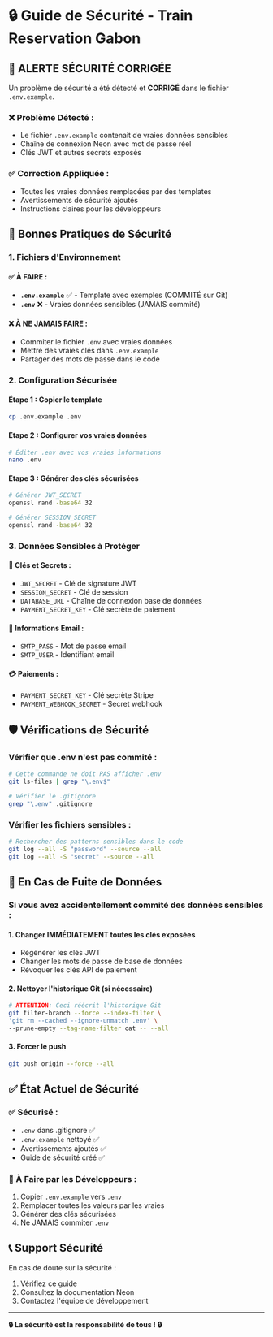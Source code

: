 # 🔒 Guide de Sécurité - Train Reservation Gabon

## 🚨 **ALERTE SÉCURITÉ CORRIGÉE**

Un problème de sécurité a été détecté et **CORRIGÉ** dans le fichier `.env.example`.

### ❌ **Problème Détecté :**
- Le fichier `.env.example` contenait de vraies données sensibles
- Chaîne de connexion Neon avec mot de passe réel
- Clés JWT et autres secrets exposés

### ✅ **Correction Appliquée :**
- Toutes les vraies données remplacées par des templates
- Avertissements de sécurité ajoutés
- Instructions claires pour les développeurs

## 🔐 **Bonnes Pratiques de Sécurité**

### **1. Fichiers d'Environnement**

#### ✅ **À FAIRE :**
- **`.env.example`** ✅ - Template avec exemples (COMMITÉ sur Git)
- **`.env`** ❌ - Vraies données sensibles (JAMAIS commité)

#### ❌ **À NE JAMAIS FAIRE :**
- Commiter le fichier `.env` avec vraies données
- Mettre des vraies clés dans `.env.example`
- Partager des mots de passe dans le code

### **2. Configuration Sécurisée**

#### **Étape 1 : Copier le template**
```bash
cp .env.example .env
```

#### **Étape 2 : Configurer vos vraies données**
```bash
# Éditer .env avec vos vraies informations
nano .env
```

#### **Étape 3 : Générer des clés sécurisées**
```bash
# Générer JWT_SECRET
openssl rand -base64 32

# Générer SESSION_SECRET
openssl rand -base64 32
```

### **3. Données Sensibles à Protéger**

#### 🔑 **Clés et Secrets :**
- `JWT_SECRET` - Clé de signature JWT
- `SESSION_SECRET` - Clé de session
- `DATABASE_URL` - Chaîne de connexion base de données
- `PAYMENT_SECRET_KEY` - Clé secrète de paiement

#### 📧 **Informations Email :**
- `SMTP_PASS` - Mot de passe email
- `SMTP_USER` - Identifiant email

#### 💳 **Paiements :**
- `PAYMENT_SECRET_KEY` - Clé secrète Stripe
- `PAYMENT_WEBHOOK_SECRET` - Secret webhook

## 🛡️ **Vérifications de Sécurité**

### **Vérifier que .env n'est pas commité :**
```bash
# Cette commande ne doit PAS afficher .env
git ls-files | grep "\.env$"

# Vérifier le .gitignore
grep "\.env" .gitignore
```

### **Vérifier les fichiers sensibles :**
```bash
# Rechercher des patterns sensibles dans le code
git log --all -S "password" --source --all
git log --all -S "secret" --source --all
```

## 🚨 **En Cas de Fuite de Données**

### **Si vous avez accidentellement commité des données sensibles :**

#### **1. Changer IMMÉDIATEMENT toutes les clés exposées**
- Régénérer les clés JWT
- Changer les mots de passe de base de données
- Révoquer les clés API de paiement

#### **2. Nettoyer l'historique Git (si nécessaire)**
```bash
# ATTENTION: Ceci réécrit l'historique Git
git filter-branch --force --index-filter \
'git rm --cached --ignore-unmatch .env' \
--prune-empty --tag-name-filter cat -- --all
```

#### **3. Forcer le push**
```bash
git push origin --force --all
```

## ✅ **État Actuel de Sécurité**

### **✅ Sécurisé :**
- `.env` dans .gitignore ✅
- `.env.example` nettoyé ✅
- Avertissements ajoutés ✅
- Guide de sécurité créé ✅

### **🔧 À Faire par les Développeurs :**
1. Copier `.env.example` vers `.env`
2. Remplacer toutes les valeurs par les vraies
3. Générer des clés sécurisées
4. Ne JAMAIS commiter `.env`

## 📞 **Support Sécurité**

En cas de doute sur la sécurité :
1. Vérifiez ce guide
2. Consultez la documentation Neon
3. Contactez l'équipe de développement

---

**🔒 La sécurité est la responsabilité de tous ! 🔒**
